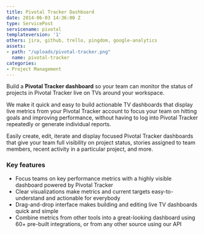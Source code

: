 ```yaml
---
title: Pivotal Tracker Dashboard
date: 2014-06-03 14:36:00 Z
type: ServicePost
servicename: pivotal
templateversion: '1'
others: jira, github, trello, pingdom, google-analytics
assets:
- path: "/uploads/pivotal-tracker.png"
  name: pivotal-tracker
categories:
- Project Management
---
```


Build a **Pivotal Tracker dashboard** so your team can  monitor the status of projects in Pivotal Tracker live on TVs around your workspace. 

We make it quick and easy to build actionable TV dashboards that display live metrics from your Pivotal Tracker account to focus your team on hitting goals and improving performance, without having to log into Pivotal Tracker repeatedly or generate individual reports.
 
Easily create, edit, iterate and display focused Pivotal Tracker dashboards that give your team full visibility on project status, stories assigned to team members, recent activity in a particular project, and more.


<div class="useful-resources widget-main__inner">
<h3>Key features</h3>
<ul class="resources-links">
<li><span>Focus teams on key performance metrics with a highly visible dashboard powered by Pivotal Tracker</span></li>
<li><span>Clear visualizations make metrics and current targets easy-to-understand and actionable for everybody</span></li>
<li><span>Drag-and-drop interface makes building and editing live TV dashboards quick and simple</span></li>
<li><span>Combine metrics from other tools into a great-looking dashboard using 60+ pre-built integrations, or from any other source using our API</span></li>
</ul>
</div>
